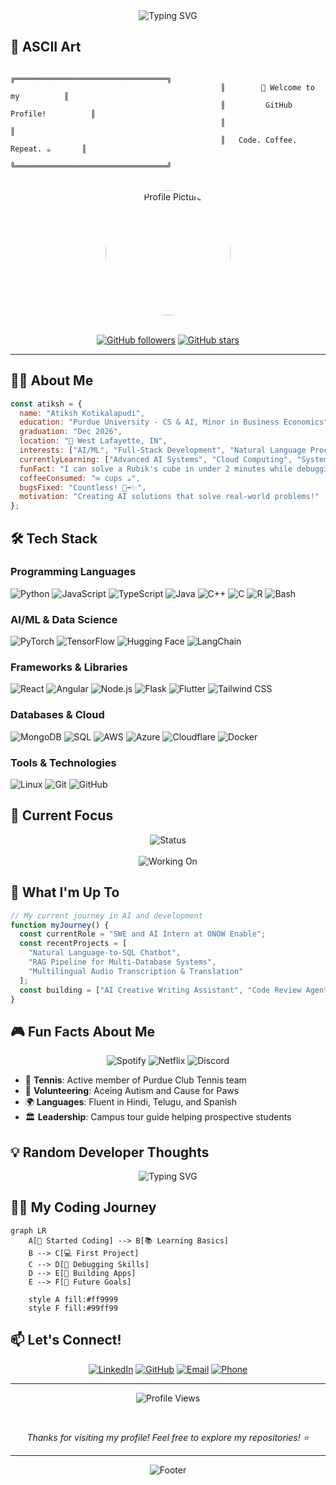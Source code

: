 <div align="center">
  <img src="https://readme-typing-svg.herokuapp.com?font=Fira+Code&pause=1000&color=2F81F7&center=true&vCenter=true&width=435&lines=Hey+there!+I'm+Atiksh+%F0%9F%91%8B;Welcome+to+my+GitHub+profile!" alt="Typing SVG" />
</div>

## 🎨 ASCII Art
                                                   ╔══════════════════════════════════╗
                                                   ║        🚀 Welcome to my          ║
                                                   ║         GitHub Profile!          ║
                                                   ║                                  ║
                                                   ║   Code. Coffee. Repeat. ☕️       ║
                                                   ╚══════════════════════════════════╝

<br>

<div align="center">
  <img src="https://github.com/Atiksh47/Atiksh47/assets/your-image-url" alt="Profile Picture" width="200" style="border-radius: 50%"/>
</div>

<br>

<div align="center">
  
  [![GitHub followers](https://img.shields.io/github/followers/Atiksh47?label=Follow&style=social)](https://github.com/Atiksh47)
  [![GitHub stars](https://img.shields.io/github/stars/Atiksh47?label=Stars&style=social)](https://github.com/Atiksh47)
  
</div>

---

## 👨‍💻 About Me

```javascript
const atiksh = {
  name: "Atiksh Kotikalapudi",
  education: "Purdue University - CS & AI, Minor in Business Economics",
  graduation: "Dec 2026",
  location: "📍 West Lafayette, IN",
  interests: ["AI/ML", "Full-Stack Development", "Natural Language Processing"],
  currentlyLearning: ["Advanced AI Systems", "Cloud Computing", "System Design"],
  funFact: "I can solve a Rubik's cube in under 2 minutes while debugging code! 🧊⚡",
  coffeeConsumed: "∞ cups ☕",
  bugsFixed: "Countless! 🐛➡️✨",
  motivation: "Creating AI solutions that solve real-world problems!"
};
```

## 🛠️ Tech Stack

### Programming Languages
![Python](https://img.shields.io/badge/Python-3776AB?style=for-the-badge&logo=python&logoColor=white)
![JavaScript](https://img.shields.io/badge/JavaScript-F7DF1E?style=for-the-badge&logo=javascript&logoColor=black)
![TypeScript](https://img.shields.io/badge/TypeScript-007ACC?style=for-the-badge&logo=typescript&logoColor=white)
![Java](https://img.shields.io/badge/Java-ED8B00?style=for-the-badge&logo=openjdk&logoColor=white)
![C++](https://img.shields.io/badge/C%2B%2B-00599C?style=for-the-badge&logo=c%2B%2B&logoColor=white)
![C](https://img.shields.io/badge/C-A8B9CC?style=for-the-badge&logo=c&logoColor=black)
![R](https://img.shields.io/badge/R-276DC3?style=for-the-badge&logo=r&logoColor=white)
![Bash](https://img.shields.io/badge/Bash-4EAA25?style=for-the-badge&logo=gnu-bash&logoColor=white)

### AI/ML & Data Science
![PyTorch](https://img.shields.io/badge/PyTorch-EE4C2C?style=for-the-badge&logo=pytorch&logoColor=white)
![TensorFlow](https://img.shields.io/badge/TensorFlow-FF6F00?style=for-the-badge&logo=tensorflow&logoColor=white)
![Hugging Face](https://img.shields.io/badge/Hugging%20Face-FFD21E?style=for-the-badge&logo=hugging-face&logoColor=black)
![LangChain](https://img.shields.io/badge/LangChain-1C3C3C?style=for-the-badge&logo=langchain&logoColor=white)

### Frameworks & Libraries
![React](https://img.shields.io/badge/React-20232A?style=for-the-badge&logo=react&logoColor=61DAFB)
![Angular](https://img.shields.io/badge/Angular-DD0031?style=for-the-badge&logo=angular&logoColor=white)
![Node.js](https://img.shields.io/badge/Node.js-43853D?style=for-the-badge&logo=node.js&logoColor=white)
![Flask](https://img.shields.io/badge/Flask-000000?style=for-the-badge&logo=flask&logoColor=white)
![Flutter](https://img.shields.io/badge/Flutter-02569B?style=for-the-badge&logo=flutter&logoColor=white)
![Tailwind CSS](https://img.shields.io/badge/Tailwind_CSS-38B2AC?style=for-the-badge&logo=tailwind-css&logoColor=white)

### Databases & Cloud
![MongoDB](https://img.shields.io/badge/MongoDB-4EA94B?style=for-the-badge&logo=mongodb&logoColor=white)
![SQL](https://img.shields.io/badge/SQL-CC2927?style=for-the-badge&logo=microsoft-sql-server&logoColor=white)
![AWS](https://img.shields.io/badge/AWS-232F3E?style=for-the-badge&logo=amazon-aws&logoColor=white)
![Azure](https://img.shields.io/badge/Azure-0078D4?style=for-the-badge&logo=microsoft-azure&logoColor=white)
![Cloudflare](https://img.shields.io/badge/Cloudflare-F38020?style=for-the-badge&logo=cloudflare&logoColor=white)
![Docker](https://img.shields.io/badge/Docker-2496ED?style=for-the-badge&logo=docker&logoColor=white)

### Tools & Technologies
![Linux](https://img.shields.io/badge/Linux-FCC624?style=for-the-badge&logo=linux&logoColor=black)
![Git](https://img.shields.io/badge/Git-F05032?style=for-the-badge&logo=git&logoColor=white)
![GitHub](https://img.shields.io/badge/GitHub-100000?style=for-the-badge&logo=github&logoColor=white)

## 🎯 Current Focus

<div align="center">
  <img src="https://img.shields.io/badge/Status-Building%20Awesome%20Projects-brightgreen?style=for-the-badge&logo=rocket" alt="Status" />
</div>

<br>

<div align="center">
  <img src="https://img.shields.io/badge/Currently%20Working%20On-Full%20Stack%20Web%20Development-blue?style=for-the-badge&logo=code" alt="Working On" />
</div>

## 🚀 What I'm Up To

```javascript
// My current journey in AI and development
function myJourney() {
  const currentRole = "SWE and AI Intern at ONOW Enable";
  const recentProjects = [
    "Natural Language-to-SQL Chatbot",
    "RAG Pipeline for Multi-Database Systems", 
    "Multilingual Audio Transcription & Translation"
  ];
  const building = ["AI Creative Writing Assistant", "Code Review Agent", "Advanced Compilers"];
}
```

## 🎮 Fun Facts About Me

<div align="center">
  
  ![Spotify](https://img.shields.io/badge/Spotify-1ED760?style=for-the-badge&logo=spotify&logoColor=white)
  ![Netflix](https://img.shields.io/badge/Netflix-E50914?style=for-the-badge&logo=netflix&logoColor=white)
  ![Discord](https://img.shields.io/badge/Discord-7289DA?style=for-the-badge&logo=discord&logoColor=white)
  
</div>

- 🎾 **Tennis**: Active member of Purdue Club Tennis team
- 🤝 **Volunteering**: Aceing Autism and Cause for Paws
- 🌍 **Languages**: Fluent in Hindi, Telugu, and Spanish
- 🏛️ **Leadership**: Campus tour guide helping prospective students

## 💡 Random Developer Thoughts

<div align="center">
  
  <img src="https://readme-typing-svg.herokuapp.com?font=Fira+Code&pause=1000&color=00D4AA&center=true&vCenter=true&width=500&lines=console.log(%22Hello%2C%20World!%22);;if(%20coffee%20%3D%3D%20empty%20)%20%7B%20debug%20%3D%20true%20%7D;while(%20project%20!%3D%20perfect%20)%20%7B%20keep%20coding()%20%7D;" alt="Typing SVG" />
  
</div>


## 🏃‍♂️ My Coding Journey

```mermaid
graph LR
    A[👶 Started Coding] --> B[📚 Learning Basics]
    B --> C[💻 First Project]
    C --> D[🐛 Debugging Skills]
    D --> E[🚀 Building Apps]
    E --> F[🌟 Future Goals]
    
    style A fill:#ff9999
    style F fill:#99ff99
```

## 📫 Let's Connect!

<div align="center">
  
  [![LinkedIn](https://img.shields.io/badge/LinkedIn-0077B5?style=for-the-badge&logo=linkedin&logoColor=white)](https://www.linkedin.com/in/atiksh-kotikalapudi)
  [![GitHub](https://img.shields.io/badge/GitHub-100000?style=for-the-badge&logo=github&logoColor=white)](https://github.com/Atiksh47)
  [![Email](https://img.shields.io/badge/Email-D14836?style=for-the-badge&logo=gmail&logoColor=white)](mailto:atiksh.kotikalapudi@gmail.com)
  [![Phone](https://img.shields.io/badge/Phone-857--891--5763-25D366?style=for-the-badge&logo=whatsapp&logoColor=white)](tel:8578915763)
  
</div>

---

<div align="center">
  
  ![Profile Views](https://komarev.com/ghpvc/?username=Atiksh47&color=blueviolet&style=for-the-badge)
  
  <br>
  
  <i>Thanks for visiting my profile! Feel free to explore my repositories! ⭐</i>
  
</div>

---

<div align="center">
  <img src="https://capsule-render.vercel.app/api?type=waving&color=gradient&height=100&section=footer" alt="Footer" />
</div>